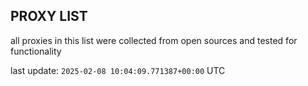 ## PROXY LIST

all proxies in this list were collected from open sources and tested for functionality

last update: `2025-02-08 10:04:09.771387+00:00` UTC